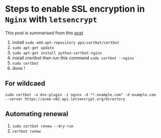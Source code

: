 # Steps to enable SSL encryption in `Nginx` with `letsencrypt` 
This post is summarised from this [post](https://certbot.eff.org/lets-encrypt/arch-nginx.html)

1) install `sudo add-apt-repository ppa:certbot/certbot`
2) `sudo apt-get update`
3) `sudo apt-get install python-certbot-nginx`
4) install crertbot then run this command `sudo certbot --nginx`
5) `sudo certbot`
6) done !

## For wildcaed

`sudo certbot -a dns-plugin -i nginx -d "*.example.com" -d example.com --server https://acme-v02.api.letsencrypt.org/directory`

## Automating renewal
1) `sudo certbot renew --dry-run`
2) `certbot renew`
